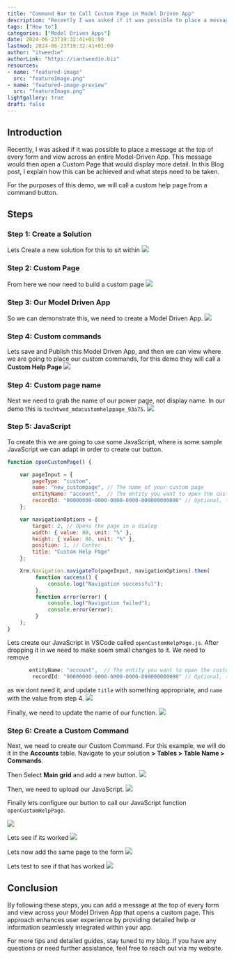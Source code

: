 ```yaml
---
title: "Command Bar to Call Custom Page in Model Driven App"
description: "Recently I was asked if it was possible to place a message at the top of every form, and every view across an entire Model Driven App. This message would then open up a Custom Page that would display more detail. In this Blog post I go into detail in to how this can be achieved."
tags: ["How to"]
categories: ["Model Driven Apps"]
date: 2024-06-23T19:32:41+01:00
lastmod: 2024-06-23T19:32:41+01:00
author: "itweedie"
authorLink: "https://iantweedie.biz"
resources:
- name: "featured-image"
  src: "featureImage.png"
- name: "featured-image-preview"
  src: "featureImage.png"
lightgallery: true
draft: false
---
```


## Introduction
Recently, I was asked if it was possible to place a message at the top of every form and view across an entire Model-Driven App. This message would then open a Custom Page that would display more detail. In this Blog post, I explain how this can be achieved and what steps need to be taken.

For the purposes of this demo, we will call a custom help page from a command button. 

## Steps 

### Step 1: Create a Solution
Lets Create a new solution for this to sit within
![](msedge_M2ahzB0oe3.gif)

### Step 2: Custom Page
From here we now need to build a custom page
![](msedge_N8UYXdlaYM.gif)

### Step 3: Our Model Driven App
So we can demonstrate this, we need to create a Model Driven App. 
![](msedge_Csm4Ze6FCg.gif)

### Step 4: Custom commands
Lets save and Publish this Model Driven App, and then we can view where we are going to place our custom commands, for this demo they will call a **Custom Help Page**
![](msedge_IewomnpMi1.gif)

### Step 4: Custom page name
Next we need to grab the name of our power page, not display name. In our demo this is `techtwed_mdacustomhelppage_93a75`.
![](msedge_UYBwUVUPfF.gif)

### Step 5: JavaScript
To create this we are going to use some JavaScript, where is some sample JavaScript we can adapt in order to create our button.

```JavaScript
function openCustomPage() {

    var pageInput = {
        pageType: "custom",
        name: "new_custompage", // The name of your custom page
        entityName: "account",  // The entity you want to open the custom page for, if applicable
        recordId: "00000000-0000-0000-0000-000000000000" // Optional, the ID of a specific record
    };

    var navigationOptions = {
        target: 2, // Opens the page in a dialog
        width: { value: 80, unit: "%" },
        height: { value: 80, unit: "%" },
        position: 1, // Center
        title: "Custom Help Page"
    };

    Xrm.Navigation.navigateTo(pageInput, navigationOptions).then(
         function success() {
             console.log("Navigation successful");
         },
         function error(error) {
             console.log("Navigation failed");
             console.error(error);
         }
    );
}
```

Lets create our JavaScript in VSCode called 
`openCustomHelpPage.js`. After dropping it in we need to make soem small changes to it. We need to remove 
```JavaScript 
       entityName: "account",  // The entity you want to open the custom page for, if applicable
        recordId: "00000000-0000-0000-0000-000000000000" // Optional, the ID of a specific record
```
as we dont need it, and update `title` with something appropriate, and `name` with the value from step 4.
![](Code_2t0ba7WkEu.gif)

Finally, we need to update the name of our function. 
![](Code_0uYfV7rrJL.gif)

### Step 6: Create a Custom Command
Next, we need to create our Custom Command. For this example, we will do it in the **Accounts** table. Navigate to your solution **> Tables > Table Name > Commands**. 

Then Select **Main grid** and add a new button.
![](msedge_3eWzlTh93M.gif)

Then, we need to upload our JavaScript.
![](msedge_D6rcRh4QMb.gif)

Finally lets configure our button to call our JavaScript function `openCustomHelpPage`.

![](msedge_6cq4cZJj5M.gif)

Lets see if its worked
![](msedge_4QHIt40hHR.gif)

Lets now add the same page to the form
![](msedge_INXFyEnTxt.gif)

Lets test to see if that has worked
![](msedge_DOeeDGlr0s.gif)

## Conclusion
By following these steps, you can add a message at the top of every form and view across your Model Driven App that opens a custom page. This approach enhances user experience by providing detailed help or information seamlessly integrated within your app.

For more tips and detailed guides, stay tuned to my blog. If you have any questions or need further assistance, feel free to reach out via my website.


